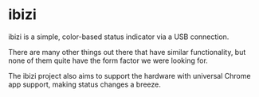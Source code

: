 # ibizi

ibizi is a simple, color-based status indicator via a USB connection.

There are many other things out there that have similar functionality, but none of them quite have the form factor we were looking for.

The ibizi project also aims to support the hardware with universal Chrome app support, making status changes a breeze.
